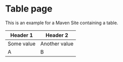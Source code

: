 # Table page

This is an example for a Maven Site containing a table.

| Header 1   | Header 2      |
|------------|---------------|
| Some value | Another value |
| A          | B             |
